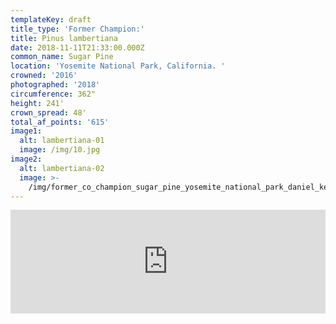 ```yaml
---
templateKey: draft
title_type: 'Former Champion:'
title: Pinus lambertiana
date: 2018-11-11T21:33:00.000Z
common_name: Sugar Pine
location: 'Yosemite National Park, California. '
crowned: '2016'
photographed: '2018'
circumference: 362"
height: 241'
crown_spread: 48'
total_af_points: '615'
image1:
  alt: lambertiana-01
  image: /img/10.jpg
image2:
  alt: lambertiana-02
  image: >-
    /img/former_co_champion_sugar_pine_yosemite_national_park_daniel_kelley_brian_kelley.jpg
---
```

<iframe width="100%" height="166" scrolling="no" frameborder="no" allow="autoplay" src="https://w.soundcloud.com/player/?url=https%3A//api.soundcloud.com/tracks/633349905&color=%23ff5500&auto_play=false&hide_related=false&show_comments=true&show_user=true&show_reposts=false&show_teaser=true"></iframe>
